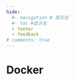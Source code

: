 ```yaml
---
hide:
  #- navigation # 显示右
  #- toc #显示左
  - footer
  - feedback
# comments: true
---   
```


# Docker

